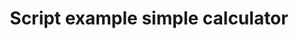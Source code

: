 ---
layout: article
title: Script example simple calculator
description: 
  - This board shows a Scripting Example for a simple Calculator
lang: en
weight: 50
isDraft: false
ref: Script_Calculator
category:
  - Script
  - Scripting
  - Script-Example
image: Script_Calculator_EN.png
download: Script_Calculator_EN.pbmx
overview_description:
overview_benefits:
overview_data_sources:
---